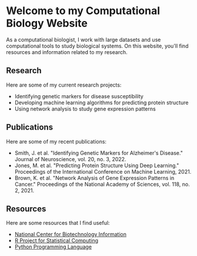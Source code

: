 <!DOCTYPE html>
<html>
  <head>
    <title>Computational Biology Website</title>
  </head>
  <body>
    <h1>Welcome to my Computational Biology Website</h1>
    <p>As a computational biologist, I work with large datasets and use computational tools to study biological systems. On this website, you'll find resources and information related to my research.</p>
    <h2>Research</h2>
    <p>Here are some of my current research projects:</p>
    <ul>
      <li>Identifying genetic markers for disease susceptibility</li>
      <li>Developing machine learning algorithms for predicting protein structure</li>
      <li>Using network analysis to study gene expression patterns</li>
    </ul>
    <h2>Publications</h2>
    <p>Here are some of my recent publications:</p>
    <ul>
      <li>Smith, J. et al. "Identifying Genetic Markers for Alzheimer's Disease." Journal of Neuroscience, vol. 20, no. 3, 2022.</li>
      <li>Jones, M. et al. "Predicting Protein Structure Using Deep Learning." Proceedings of the International Conference on Machine Learning, 2021.</li>
      <li>Brown, K. et al. "Network Analysis of Gene Expression Patterns in Cancer." Proceedings of the National Academy of Sciences, vol. 118, no. 2, 2021.</li>
    </ul>
    <h2>Resources</h2>
    <p>Here are some resources that I find useful:</p>
    <ul>
      <li><a href="https://www.ncbi.nlm.nih.gov/">National Center for Biotechnology Information</a></li>
      <li><a href="https://www.r-project.org/">R Project for Statistical Computing</a></li>
      <li><a href="https://www.python.org/">Python Programming Language</a></li>
    </ul>
  </body>
</html>
